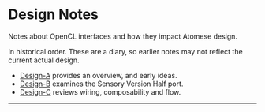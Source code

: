 Design Notes
============
Notes about OpenCL interfaces and how they impact Atomese design.

In historical order. These are a diary, so earlier notes may not
reflect the current actual design.

* [Design-A](./Design-A.md) provides an overview, and early ideas.
* [Design-B](./Design-B.md) examines the Sensory Version Half port.
* [Design-C](./Design-C.md) reviews wiring, composability and flow.

----
